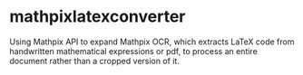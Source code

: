 # mathpixlatexconverter
Using Mathpix API to expand Mathpix OCR, which extracts LaTeX code from handwritten mathematical expressions or pdf, to process an entire document rather than a cropped version of it.

